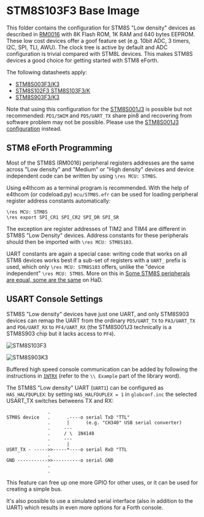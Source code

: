 # STM8S103F3 Base Image

This folder contains the configuration for STM8S "Low density" devices as described in [RM0016](https://www.st.com/resource/en/reference_manual/cd00190271-stm8s-series-and-stm8af-series-8-bit-microcontrollers-stmicroelectronics.pdf) with 8K Flash ROM, 1K RAM and 640 bytes EEPROM. These low cost devices offer a goof feature set (e.g. 10bit ADC, 3 timers, I2C, SPI, TLI, AWU). The clock tree is active by default and ADC configuration is trivial compared with STM8L devices. This makes STM8S devices a good choice for getting started with STM8 eForth.

The following datasheets apply:

* [STM8S003F3/K3](https://www.st.com/resource/en/datasheet/stm8s003f3.pdf)
* [STM8S102F3 STM8S103F3/K](https://www.st.com/resource/en/datasheet/stm8s103f3.pdf)
* [STM8S903F3/K3](https://www.st.com/resource/en/datasheet/stm8s903f3.pdf)

Note that using this configuration for the [STM8S001J3](https://www.st.com/resource/en/datasheet/stm8s001j3.pdf) is possible but not recommended: `PD1/SWIM` and `PD5/UART_TX` share pin8 and recovering from software problem may not be possible. Please use the [STM8S001J3 configuration](https://github.com/TG9541/stm8ef/tree/master/STM8S001J3) instead.

## STM8 eForth Programming

Most of the STM8S (RM0016) peripheral registers addresses are the same across "Low density" and "Medium" or "High density" devices and device independent code can be written by using `\res MCU: STM8S`.

Using e4thcom as a terminal program is recommended. With the help of e4thcom (or codeload.py) `mcu/STM8S.efr` can be used for loading peripheral register address constants automatically:

```Forth
\res MCU: STM8S
\res export SPI_CR1 SPI_CR2 SPI_DR SPI_SR
```

The exception are register addresses of TIM2 and TIM4 are different in STM8S "Low Density" devices. Address constants for these peripherals should then be imported with `\res MCU: STM8S103`.

UART constants are again a special case: writing code that works on all STM8 devices works best if a sub-set of registers with a `UART_` prefix is used, which only `\res MCU: STM8S103` offers, unlike the "device independent" `\res MCU: STM8S`. More on this in [Some STM8S peripherals are equal, some are the same](https://hackaday.io/project/16097-eforth-for-cheap-stm8s-gadgets/log/178072-some-stm8s-peripherals-are-equal-some-are-the-same) on HaD.

## USART Console Settings

STM8S "Low density" devices have just one UART, and only STM8S903 devices can remap the UART from the ordinary `PD5/UART_TX` to `PA3/UART_TX` and `PD6/UART_RX` to `PF4/UART_RX` (the STM8S001J3 technically is a STM8S903 chip but it lacks access to `PF4`).

![STM8S103F3](https://user-images.githubusercontent.com/5466977/96366390-b6abe180-1147-11eb-9333-cf47f83759ba.png)

![STM8S903K3](https://user-images.githubusercontent.com/5466977/96366224-7730c580-1146-11eb-90da-1230533a9505.png)

Buffered high speed console communication can be added by following the instructions in [`INTRX`](https://github.com/TG9541/stm8ef/blob/master/lib/INTRX) (refer to the `\\ Example` part of the library word).

The STM8S "Low density" UART (`UART1`) can be configured as `HAS_HALFDUPLEX`: by setting `HAS_HALFDUPLEX = 1` in `globconf.inc` the selected USART_TX switches betweens TX and RX:

```
               .
STM8S device   .      .----o serial TxD "TTL"
               .      |      (e.g. "CH340" USB serial converter)
               .     ---
               .     / \  1N4148
               .     ---
               .      |
USRT_TX - ----->>-----*----o serial RxD "TTL
               .
GND ----------->>----------o serial GND
               .
               .
```

This feature can free up one more GPIO for other uses, or it can be used for creating a simple bus.

It's also possible to use a simulated serial interface (also in addition to the UART) which results in even more options for a Forth console.
